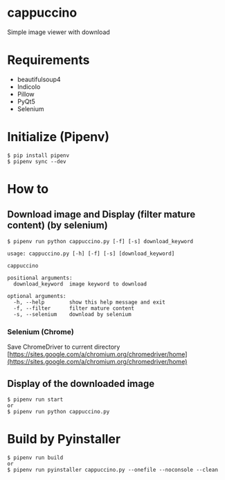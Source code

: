 # cappuccino

Simple image viewer with download

# Requirements

* beautifulsoup4
* IndicoIo
* Pillow
* PyQt5
* Selenium

# Initialize (Pipenv)

```console
$ pip install pipenv
$ pipenv sync --dev
```

# How to

## Download image and Display (filter mature content) (by selenium)

```console
$ pipenv run python cappuccino.py [-f] [-s] download_keyword
```

```console
usage: cappuccino.py [-h] [-f] [-s] [download_keyword]

cappuccino

positional arguments:
  download_keyword  image keyword to download

optional arguments:
  -h, --help        show this help message and exit
  -f, --filter      filter mature content
  -s, --selenium    download by selenium
```

### Selenium (Chrome)

Save ChromeDriver to current directory  
[https://sites.google.com/a/chromium.org/chromedriver/home](https://sites.google.com/a/chromium.org/chromedriver/home)

## Display of the downloaded image

```console
$ pipenv run start
or
$ pipenv run python cappuccino.py
```

# Build by Pyinstaller

```console
$ pipenv run build
or
$ pipenv run pyinstaller cappuccino.py --onefile --noconsole --clean
```
